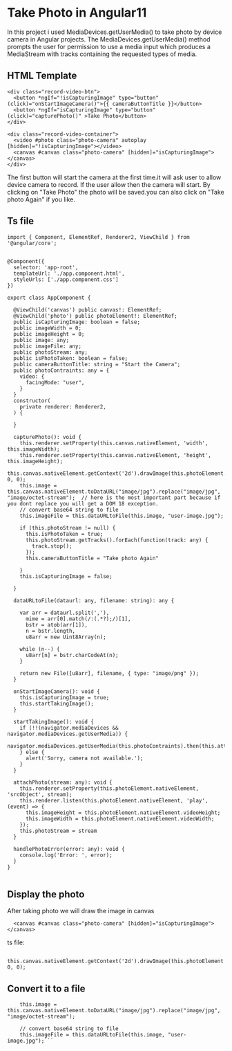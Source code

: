 # Take Photo in Angular11

In this project i used MediaDevices.getUserMedia() to take photo by device camera in Angular projects.
The MediaDevices.getUserMedia() method prompts the user for permission to use a media input which produces a MediaStream with tracks containing the requested types of media. 

## HTML Template
```
<div class="record-video-btn">
  <button *ngIf="!isCapturingImage" type="button" (click)="onStartImageCamera()">{{ cameraButtonTitle }}</button>
  <button *ngIf="isCapturingImage" type="button"  (click)="capturePhoto()" >Take Photo</button>
</div>

<div class="record-video-container">
  <video #photo class="photo-camera" autoplay [hidden]="!isCapturingImage"></video>
  <canvas #canvas class="photo-camera" [hidden]="isCapturingImage"></canvas>
</div>
```

The first button will start the camera at the first time.it will ask user to allow device camera to record.
If the user allow then the camera will start.
By clicking on "Take Photo" the photo will be saved.you can also click on "Take photo Again" if you like.

## Ts file
```
import { Component, ElementRef, Renderer2, ViewChild } from '@angular/core';


@Component({
  selector: 'app-root',
  templateUrl: './app.component.html',
  styleUrls: ['./app.component.css']
})

export class AppComponent {

  @ViewChild('canvas') public canvas!: ElementRef;
  @ViewChild('photo') public photoElement!: ElementRef;
  public isCapturingImage: boolean = false;
  public imageWidth = 0;
  public imageHeight = 0;
  public image: any;
  public imageFile: any;
  public photoStream: any;
  public isPhotoTaken: boolean = false;
  public cameraButtonTitle: string = "Start the Camera";
  public photoContraints: any = {
    video: {
      facingMode: "user",
    }
  }
  constructor(
    private renderer: Renderer2,
  ) { 
     
  }

  capturePhoto(): void {
    this.renderer.setProperty(this.canvas.nativeElement, 'width', this.imageWidth);
    this.renderer.setProperty(this.canvas.nativeElement, 'height', this.imageHeight);
    this.canvas.nativeElement.getContext('2d').drawImage(this.photoElement.nativeElement, 0, 0);
    this.image = this.canvas.nativeElement.toDataURL("image/jpg").replace("image/jpg", "image/octet-stream");  // here is the most important part because if you dont replace you will get a DOM 18 exception.
    // convert base64 string to file
    this.imageFile = this.dataURLtoFile(this.image, "user-image.jpg");
    
    if (this.photoStream != null) {
      this.isPhotoTaken = true;
      this.photoStream.getTracks().forEach(function(track: any) {
        track.stop();
      });
      this.cameraButtonTitle = "Take photo Again"

    }
    this.isCapturingImage = false;

  }

  dataURLtoFile(dataurl: any, filename: string): any {

    var arr = dataurl.split(','),
      mime = arr[0].match(/:(.*?);/)[1],
      bstr = atob(arr[1]),
      n = bstr.length,
      u8arr = new Uint8Array(n);

    while (n--) {
      u8arr[n] = bstr.charCodeAt(n);
    }

    return new File([u8arr], filename, { type: "image/png" });
  }

  onStartImageCamera(): void {
    this.isCapturingImage = true;
    this.startTakingImage();
  }

  startTakingImage(): void {
    if (!!(navigator.mediaDevices && navigator.mediaDevices.getUserMedia)) {
      navigator.mediaDevices.getUserMedia(this.photoContraints).then(this.attachPhoto.bind(this)).catch(this.handlePhotoError);
    } else {
      alert('Sorry, camera not available.');
    }
  }

  attachPhoto(stream: any): void {
    this.renderer.setProperty(this.photoElement.nativeElement, 'srcObject', stream);
    this.renderer.listen(this.photoElement.nativeElement, 'play', (event) => {
      this.imageHeight = this.photoElement.nativeElement.videoHeight;
      this.imageWidth = this.photoElement.nativeElement.videoWidth;
    });
    this.photoStream = stream
  }

  handlePhotoError(error: any): void {
    console.log('Error: ', error);
  }
}


```

## Display the photo
After taking photo we will draw the image in canvas 
```
  <canvas #canvas class="photo-camera" [hidden]="isCapturingImage"></canvas>
```
ts file:
```
    this.canvas.nativeElement.getContext('2d').drawImage(this.photoElement.nativeElement, 0, 0);
```
## Convert it to a file 
```
    this.image = this.canvas.nativeElement.toDataURL("image/jpg").replace("image/jpg", "image/octet-stream");
    
    // convert base64 string to file
    this.imageFile = this.dataURLtoFile(this.image, "user-image.jpg");```

